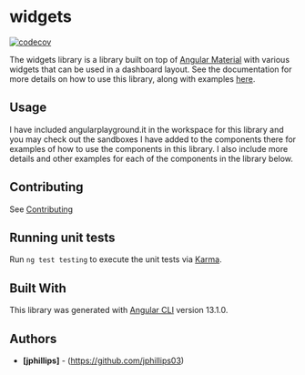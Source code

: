 # widgets

[![codecov](https://codecov.io/gh/ngx-material-dashboard/ngx-material-dashboard/branch/main/graph/badge.svg?flag=widgets)](https://app.codecov.io/gh/ngx-material-dashboard/ngx-material-dashboard/tree/main/projects/widgets)

The widgets library is a library built on top of [Angular Material](https://material.angular.io/) with various widgets that can be used in a dashboard layout. See the documentation for more details on how to use this library, along with examples [here](https://ngx-material-dashboard.github.io/ngx-material-dashboard/widgets).

## Usage

I have included angularplayground.it in the workspace for this library and you
may check out the sandboxes I have added to the components there for examples
of how to use the components in this library. I also include more details and
other examples for each of the components in the library below.

## Contributing

See [Contributing](https://github.com/ngx-material-dashboard/ngx-material-dashboard/blob/main/CONTRIBUTING.md)

## Running unit tests

Run `ng test testing` to execute the unit tests via
[Karma](https://karma-runner.github.io).

## Built With

This library was generated with [Angular CLI](https://github.com/angular/angular-cli)
version 13.1.0.

## Authors

* **[jphillips]** - (https://github.com/jphillips03)

